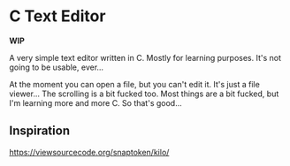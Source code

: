 # C Text Editor

**WIP**

A very simple text editor written in C. Mostly for learning purposes. It's not
going to be usable, ever...

At the moment you can open a file, but you can't edit it. It's just a file viewer...
The scrolling is a bit fucked too. Most things are a bit fucked, but I'm learning
more and more C. So that's good...

## Inspiration

<https://viewsourcecode.org/snaptoken/kilo/>

